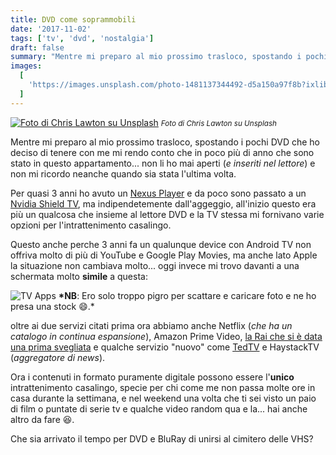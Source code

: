 ```yaml
---
title: DVD come soprammobili
date: '2017-11-02'
tags: ['tv', 'dvd', 'nostalgia']
draft: false
summary: "Mentre mi preparo al mio prossimo trasloco, spostando i pochi DVD che ho deciso di tenere con me mi rendo conto che in poco più di anno che sono stato in questo appartamento... non li ho mai aperti (e inseriti nel lettore) e non mi ricordo neanche quando sia stata l'ultima volta."
images:
  [
    'https://images.unsplash.com/photo-1481137344492-d5a150a97f8b?ixlib=rb-0.3.5&q=80&fm=jpg&crop=entropy&cs=tinysrgb&w=1200&fit=max&s=fe51531f09a4f2cb1b4e0bd56dce9511',
  ]
---
```


[![Foto di Chris Lawton su Unsplash](https://images.unsplash.com/photo-1481137344492-d5a150a97f8b?ixlib=rb-0.3.5&q=80&fm=jpg&crop=entropy&cs=tinysrgb&w=1200&fit=max&s=fe51531f09a4f2cb1b4e0bd56dce9511)](https://unsplash.com/photos/Hys5qHaDbZQ) <small>_Foto di Chris Lawton su Unsplash_</small>

Mentre mi preparo al mio prossimo trasloco, spostando i pochi DVD che ho deciso di tenere con me mi rendo conto che in poco più di anno che sono stato in questo appartamento... non li ho mai aperti (_e inseriti nel lettore_) e non mi ricordo neanche quando sia stata l'ultima volta.

Per quasi 3 anni ho avuto un [Nexus Player](https://www.asus.com/us/Home-Entertainment/Nexus_Player/) e da poco sono passato a un [Nvidia Shield TV](https://www.nvidia.com/en-us/shield/shield-tv/), ma indipendetemente dall'aggeggio, all'inizio questo era più un qualcosa che insieme al lettore DVD e la TV stessa mi fornivano varie opzioni per l'intrattenimento casalingo.

Questo anche perche 3 anni fa un qualunque device con Android TV non offriva molto di più di YouTube e Google Play Movies, ma anche lato Apple la situazione non cambiava molto... oggi invece mi trovo davanti a una schermata molto **simile** a questa:

![TV Apps](https://www.android.com/static/2016/img/tv/lessbrowsing.jpg)
**\*NB**: Ero solo troppo pigro per scattare e caricare foto e ne ho presa una stock 😄.\*

oltre ai due servizi citati prima ora abbiamo anche Netflix (_che ha un catalogo in continua espansione_), Amazon Prime Video, [la Rai che si è data una prima svegliata](http://www.salvatorelaisa.me/2017/03/23/la-rai-ha-finalmente-capito-da-che-parte-deve-andare/) e qualche servizio "nuovo" come [TedTV](https://www.ted.com/) e HaystackTV (_aggregatore di news_).

Ora i contenuti in formato puramente digitale possono essere l'**unico** intrattenimento casalingo, specie per chi come me non passa molte ore in casa durante la settimana, e nel weekend una volta che ti sei visto un paio di film o puntate di serie tv e qualche video random qua e la... hai anche altro da fare 😆.

Che sia arrivato il tempo per DVD e BluRay di unirsi al cimitero delle VHS?

